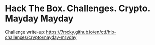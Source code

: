 # Hack The Box. Challenges. Crypto. Mayday Mayday

Challenge write-up: https://7rocky.github.io/en/ctf/htb-challenges/crypto/mayday-mayday
